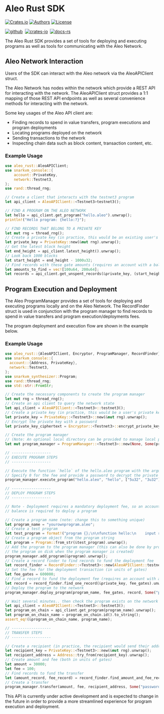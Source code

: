 # Aleo Rust SDK
[![Crates.io](https://img.shields.io/crates/v/aleo-rust.svg?color=neon)](https://crates.io/crates/aleo-rust)
[![Authors](https://img.shields.io/badge/authors-Aleo-orange.svg)](https://aleo.org)
[![License](https://img.shields.io/badge/License-GPLv3-blue.svg)](./LICENSE.md)

[![github]](https://github.com/AleoHQ/sdk)&ensp;[![crates-io]](https://crates.io/crates/aleo-rust)&ensp;[![docs-rs]](https://docs.rs/aleo-rust/latest/aleo_rust/)

[github]: https://img.shields.io/badge/github-8da0cb?style=for-the-badge&labelColor=555555&logo=github
[crates-io]: https://img.shields.io/badge/crates.io-fc8d62?style=for-the-badge&labelColor=555555&logo=rust
[docs-rs]: https://img.shields.io/badge/docs.rs-66c2a5?style=for-the-badge&labelColor=555555&logo=docs.rs

The Aleo Rust SDK provides a set of tools for deploying and executing programs as well as tools for communicating with the Aleo Network.

## Aleo Network Interaction
Users of the SDK can interact with the Aleo network via the AleoAPIClient struct.

The Aleo Network has nodes within the network which provide a REST API for interacting with the network. The 
AleoAPIClient struct provides a 1:1 mapping of those REST API endpoints as well as several convenience methods for 
interacting with the network.

Some key usages of the Aleo API client are:
* Finding records to spend in value transfers, program executions and program deployments
* Locating programs deployed on the network
* Sending transactions to the network
* Inspecting chain data such as block content, transaction content, etc.

### Example Usage
```rust
use aleo_rust::AleoAPIClient;
use snarkvm_console::{
    account::PrivateKey,
    network::Testnet3, 
};
use rand::thread_rng;

// Create a client that interacts with the testnet3 program
let api_client = AleoAPIClient::<Testnet3>testnet3();

// FIND A PROGRAM ON THE ALEO NETWORK
let hello = api_client.get_program("hello.aleo").unwrap();
println!("Hello program: {hello:?}");

// FIND RECORDS THAT BELONG TO A PRIVATE KEY
let mut rng = thread_rng();
// Create a private key (in practice, this would be an existing user's private key)
let private_key = PrivateKey::new(&mut rng).unwrap();
// Get the latest block height
let end_height = api_client.latest_height().unwrap();
// Look back 1000 blocks
let start_height = end_height - 1000u32;
// Find records with these gate amounts (requires an account with a balance)
let amounts_to_find = vec![100u64, 200u64];
let records = api_client.get_unspent_records(&private_key, (start_height..end_height), None, Some(&amounts_to_find)).unwrap();
```

## Program Execution and Deployment
The Aleo ProgramManager provides a set of tools for deploying and executing programs locally and on the Aleo Network. The 
RecordFinder struct is used in conjunction with the program manager to find records to spend in value transfers and 
program execution/deployments fees.

The program deployment and execution flow are shown in the example below.

### Example Usage
```rust
use aleo_rust::{AleoAPIClient, Encryptor, ProgramManager, RecordFinder};
use snarkvm_console::{
  account::{Address, PrivateKey},
  network::Testnet3,
};
use snarkvm_synthesizer::Program;
use rand::thread_rng;
use std::str::FromStr;

// Create the necessary components to create the program manager
let mut rng = thread_rng();
// Create an api client to query the network state
let api_client = AleoAPIClient::<Testnet3>::testnet3();
// Create a private key (in practice, this would be a user's private key)
let private_key = PrivateKey::<Testnet3>::new(&mut rng).unwrap();
// Encrypt the private key with a password
let private_key_ciphertext = Encryptor::<Testnet3>::encrypt_private_key_with_secret(&private_key, "password").unwrap();

// Create the program manager
// (Note: An optional local directory can be provided to manage local program data)
let mut program_manager = ProgramManager::<Testnet3>::new(None, Some(private_key_ciphertext), Some(api_client), None, false).unwrap();

// ------------------
// EXECUTE PROGRAM STEPS
// ------------------

// Execute the function `hello` of the hello.aleo program with the arguments 5u32 and 3u32.
// Specify 0 for the fee and provide a password to decrypt the private key stored in the program manager
program_manager.execute_program("hello.aleo", "hello", ["5u32", "3u32"].into_iter(), 0, None, Some("password")).unwrap();

// ------------------
// DEPLOY PROGRAM STEPS
// ------------------

// Note - Deployment requires a mandatory deployment fee, so an account with an existing
// balance is required to deploy a program

// Create a program name (note: change this to something unique)
let program_name = "yourownprogram.aleo";
// Create a test program
let test_program = format!("program {};\n\nfunction hello:\n    input r0 as u32.public;\n    input r1 as u32.private;\n    add r0 r1 into r2;\n    output r2 as u32.private;\n", program_name);
// Create a program object from the program string
let program = Program::from_str(&test_program).unwrap();
// Add the program to the program manager (this can also be done by providing a path to
// the program on disk when the program manager is created)
program_manager.add_program(&program).unwrap();
// Create a record finder to find records to fund the deployment fee
let record_finder = RecordFinder::<Testnet3>::new(AleoAPIClient::testnet3());
// Set the fee for the deployment transaction (in units of gates)
let fee_gates = 600000;
// Find a record to fund the deployment fee (requires an account with a balance)
let record = record_finder.find_one_record(&private_key, fee_gates).unwrap();
// Deploy the program to the network
program_manager.deploy_program(program_name, fee_gates, record, Some("password")).unwrap();

// Wait several minutes.. then check the program exists on the network
let api_client = AleoAPIClient::<Testnet3>::testnet3();
let program_on_chain = api_client.get_program(program_name).unwrap();
let program_on_chain_name = program_on_chain.id().to_string();
assert_eq!(&program_on_chain_name, program_name);

// ------------------
// TRANSFER STEPS
// ------------------

// Create a recipient (in practice, the recipient would send their address to the sender)
let recipient_key = PrivateKey::<Testnet3>::new(&mut rng).unwrap();
let recipient_address = Address::try_from(recipient_key).unwrap();
// Create amount and fee (both in units of gates)
let amount = 30000;
let fee = 100;
// Find records to fund the transfer
let (amount_record, fee_record) = record_finder.find_amount_and_fee_records(amount, fee, &private_key).unwrap();
// Create a transfer
program_manager.transfer(amount, fee, recipient_address, Some("password"), amount_record, Some(fee_record)).unwrap();
```
This API is currently under active development and is expected to change in the future in order to provide a more streamlined 
experience for program execution and deployment.
